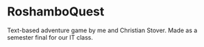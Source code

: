 # RoshamboQuest
Text-based adventure game by me and Christian Stover. Made as a semester final for our IT class.
